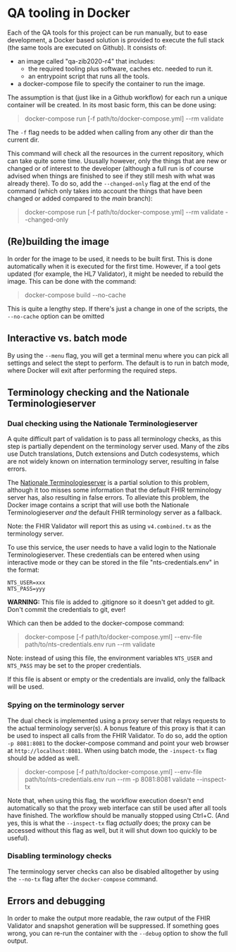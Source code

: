 # QA tooling in Docker

Each of the QA tools for this project can be run manually, but to ease development, a Docker based solution is provided to execute the full stack (the same tools are executed on Github).  It consists of:

* an image called "qa-zib2020-r4" that includes:
  * the required tooling plus software, caches etc. needed to run it.
  * an entrypoint script that runs all the tools.
* a docker-compose file to specify the container to run the image.

The assumption is that (just like in a Github workflow) for each run a unique container will be created. In its most basic form, this can be done using:

  > docker-compose run [-f path/to/docker-compose.yml] --rm validate

The `-f` flag needs to be added when calling from any other dir than the current dir.

This command will check all the resources in the current repository, which can take quite some time. Ususally however, only the things that are new or changed or of interest to the developer (although a full run is of course advised when things are finished to see if they still mesh with what was already there). To do so, add the `--changed-only` flag at the end of the command (which only takes into account the things that have been changed or added compared to the _main_ branch):

  > docker-compose run [-f path/to/docker-compose.yml] --rm validate --changed-only

## (Re)building the image

In order for the image to be used, it needs to be built first. This is done automatically when it is executed for the first time. However, if a tool gets updated (for example, the HL7 Validator), it might be needed to rebuild the image. This can be done with the command:

  > docker-compose build --no-cache

This is quite a lengthy step. If there's just a change in one of the scripts, the `--no-cache` option can be omitted

## Interactive vs. batch mode 

By using the `--menu` flag, you will get a terminal menu where you can pick all settings and select the stept to perform. The default is to run in batch mode, where Docker will exit after performing the required steps.

## Terminology checking and the Nationale Terminologieserver

### Dual checking using the Nationale Terminologieserver
A quite difficult part of validation is to pass all terminology checks, as this step is partially dependent on the terminology server used. Many of the zibs use Dutch translations, Dutch extensions and Dutch codesystems, which are not widely known on internation terminology server, resulting in false errors.

The [Nationale Terminologieserver](https://terminologieserver.nl/fhir) is a partial solution to this problem, although it too misses some information that the default FHIR terminology server has, also resulting in false errors. To alleviate this problem, the Docker image contains a script that will use both the Nationale Terminologieserver _and_ the default FHIR terminology server as a fallback.

Note: the FHIR Validator will report this as using `v4.combined.tx` as the terminology server.

To use this service, the user needs to have a valid login to the Nationale Terminologieserver. These credentials can be entered when using interactive mode or they can be stored in the file "nts-credentials.env" in the format:

```
NTS_USER=xxx
NTS_PASS=yyy
```

**WARNING:** This file is added to .gitignore so it doesn't get added to git. Don't commit the credentials to git, ever! 

Which can then be added to the docker-compose command:

  > docker-compose [-f path/to/docker-compose.yml] --env-file path/to/nts-credentials.env run --rm validate

Note: instead of using this file, the environment variables `NTS_USER` and `NTS_PASS` may be set to the proper credentials.

If this file is absent or empty or the credentials are invalid, only the fallback will be used.

### Spying on the terminology server

The dual check is implemented using a proxy server that relays requests to the actual terminology server(s). A bonus feature of this proxy is that it can be used to inspect all calls from the FHIR Validator. To do so, add the option `-p 8081:8081` to the docker-compose command and point your web browser at `http://localhost:8081`. When using batch mode, the `-inspect-tx` flag should be added as well. 

  > docker-compose [-f path/to/docker-compose.yml] --env-file path/to/nts-credentials.env run --rm -p 8081:8081 validate --inspect-tx

Note that, when using this flag, the workflow execution doesn't end automatically so that the proxy web interface can still be used after all tools have finished. The workflow should be manually stopped using Ctrl+C. (And yes, this is what the `--inspect-tx` flag _actually_ does; the proxy can be accessed without this flag as well, but it will shut down too quickly to be useful).

### Disabling terminology checks
The terminology server checks can also be disabled alltogether by using the `--no-tx` flag after the `docker-compose` command. 

## Errors and debugging

In order to make the output more readable, the raw output of the FHIR Validator and snapshot generation will be suppressed. If something goes wrong, you can re-run the container with the `--debug` option to show the full output.

